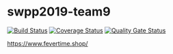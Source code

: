 # swpp2019-team9
[![Build Status](https://travis-ci.org/swsnu/swpp2019-team9.svg?branch=master)](https://travis-ci.org/swsnu/swpp2019-team9)
[![Coverage Status](https://coveralls.io/repos/github/swsnu/swpp2019-team9/badge.svg?branch=master)](https://coveralls.io/github/swsnu/swpp2019-team9?branch=master)
[![Quality Gate Status](https://sonarcloud.io/api/project_badges/measure?project=swsnu_swpp2019-team9&metric=alert_status)](https://sonarcloud.io/dashboard?id=swsnu_swpp2019-team9)


https://www.fevertime.shop/
